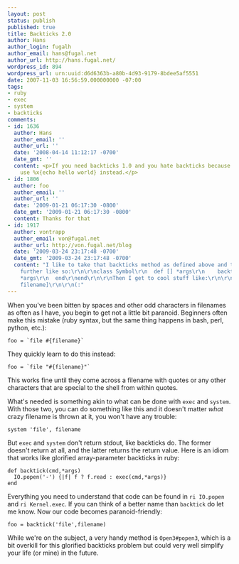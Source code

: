 ```yaml
---
layout: post
status: publish
published: true
title: Backticks 2.0
author: Hans
author_login: fugalh
author_email: hans@fugal.net
author_url: http://hans.fugal.net/
wordpress_id: 894
wordpress_url: urn:uuid:d6d6363b-a80b-4d93-9179-8bdee5af5551
date: 2007-11-03 16:56:59.000000000 -07:00
tags:
- ruby
- exec
- system
- backticks
comments:
- id: 1636
  author: Hans
  author_email: ''
  author_url: ''
  date: '2008-04-14 11:12:17 -0700'
  date_gmt: ''
  content: <p>If you need backticks 1.0 and you hate backticks because they illegible,
    use %x{echo hello world} instead.</p>
- id: 1806
  author: foo
  author_email: ''
  author_url: ''
  date: '2009-01-21 06:17:30 -0800'
  date_gmt: '2009-01-21 06:17:30 -0800'
  content: Thanks for that
- id: 1917
  author: vontrapp
  author_email: von@fugal.net
  author_url: http://von.fugal.net/blog
  date: '2009-03-24 23:17:48 -0700'
  date_gmt: '2009-03-24 23:17:48 -0700'
  content: "I like to take that backticks method as defined above and take it a step
    further like so:\r\n\r\nclass Symbol\r\n  def [] *args\r\n    backtick self.to_s,
    *args\r\n  end\r\nend\r\n\r\nThen I get to cool stuff like:\r\n\r\n:file[\"-ib\",
    filename]\r\n\r\n(:"
---
```

<p>When you've been bitten by spaces and other odd characters in filenames as
often as I have, you begin to get not a little bit paranoid. Beginners often
make this mistake (ruby syntax, but the same thing happens in bash, perl,
python, etc.):</p>

<pre><code>foo = `file #{filename}`
</code></pre>

<p>They quickly learn to do this instead:</p>

<pre><code>foo = `file "#{filename}"`
</code></pre>

<p>This works fine until they come across a filename with quotes or any other
characters that are special to the shell from within quotes.</p>

<p>What's needed is something akin to what can be done with <code>exec</code> and <code>system</code>.
With those two, you can do something like this and it doesn't matter <em>what</em>
crazy filename is thrown at it, you won't have any trouble:</p>

<pre><code>system 'file', filename
</code></pre>

<p>But <code>exec</code> and <code>system</code> don't return stdout, like backticks do. The former
doesn't return at all, and the latter returns the return value. Here is an
idiom that works like glorified array-parameter backticks in ruby:</p>

<pre><code>def backtick(cmd,*args)
  IO.popen('-') {|f| f ? f.read : exec(cmd,*args)}
end
</code></pre>

<p>Everything you need to understand that code can be found in <code>ri IO.popen</code> and
<code>ri Kernel.exec</code>.  If you can think of a better name than <code>backtick</code> do let me
know. Now our code becomes paranoid-friendly:</p>

<pre><code>foo = backtick('file',filename)
</code></pre>

<p>While we're on the subject, a very handy method is <code>Open3#popen3</code>, which is a
bit overkill for this glorified backticks problem but could very well simplify
your life (or mine) in the future.</p>
